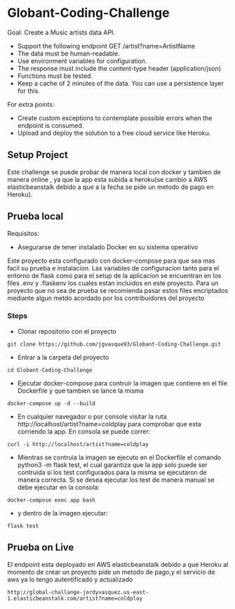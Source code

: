 # Globant-Coding-Challenge
Goal: Create a Music artists data API.
- Support the following endpoint GET /artist?name=ArtistName
- The data must be human-readable.
- Use environment variables for configuration.
- The response must include the content-type header (application/json)
- Functions must be tested.
- Keep a cache of 2 minutes of the data. You can use a persistence layer for this.

For extra points:

- Create custom exceptions to contemplate possible errors when the endpoint is consumed.
- Upload and deploy the solution to a free cloud service like Heroku.


## Setup Project

Este challenge se puede probar de manera local con docker y tambien de manera online , ya que la app esta subida a heroku(se cambio a AWS elasticbeanstalk debido a que a la fecha se pide un metodo de pago en Heroku).

## Prueba local
Requisitos:
- Asegurarse de tener instalado Docker en su sistema operativo

Este proyecto esta configurado con docker-compose para que sea mas facil su prueba e instalacion. Las variables de configuracion tanto para el entorno de flask como para el setup de la aplicacion se encuentran en los files .env y .flaskenv los cuales estan incluidos en este proyecto. Para un proyecto que no sea de prueba se recomienda pasar estos files encriptados mediante algun metdo acordado por los contribuidores del proyecto

### Steps
- Clonar repositorio con el proyecto

```console
git clone https://github.com/jgvasque93/Globant-Coding-Challenge.git
```
- Entrar a la carpeta del proyecto

```console
cd Globant-Coding-Challenge
```
- Ejecutar docker-compose para contruir la imagen que contiene en el file Dockerfile y que tambien se lance la misma

```console
docker-compose up -d --build
```

- En cualquier navegador o por console visitar la ruta http://localhost/artist?name=coldplay para comprobar que esta corriendo la app.
En consola se puede correr:
```console
curl -i http://localhost/artist?name=coldplay
```

- Mientras se contruia la imagen se ejecuto en el Dockerfile el comando python3 -m flask test, el cual garantiza que la app solo puede ser contruida si los test configurados para la misma se ejecutaron de manera correcta. Si se desea ejecutar los test de manera manual se debe ejecutar en la consola:
```console
docker-compose exec app bash
```

- y dentro de la imagen ejecutar:
```console
flask test
```

## Prueba on Live
El endpoint esta deployado en AWS elasticbeanstalk debido a que Heroku al momento de crear un proyecto pide un metodo de pago,y el servicio de aws ya lo tengo autentificado y actualizado
```console
http://global-challange-jordyvasquez.us-east-1.elasticbeanstalk.com/artist?name=coldplay
```
